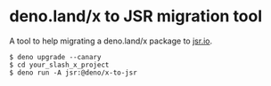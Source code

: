 # deno.land/x to JSR migration tool

A tool to help migrating a deno.land/x package to [jsr.io](https://jsr.io/).

```shellsession
$ deno upgrade --canary
$ cd your_slash_x_project
$ deno run -A jsr:@deno/x-to-jsr
```

